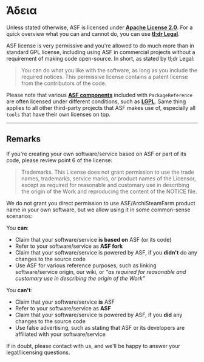 # Άδεια

Unless stated otherwise, ASF is licensed under **[Apache License 2.0](https://raw.githubusercontent.com/JustArchiNET/ArchiSteamFarm/main/LICENSE-2.0.txt)**. For a quick overview what you can and cannot do, you can use **[tl;dr Legal](https://tldrlegal.com/license/apache-license-2.0-(apache-2.0))**.

ASF license is very permissive and you're allowed to do much more than in standard GPL license, including using ASF in commercial projects without a requirement of making code open-source. In short, as stated by tl;dr Legal:

> You can do what you like with the software, as long as you include the required notices. This permissive license contains a patent license from the contributors of the code.

Please note that various **[ASF components](https://github.com/JustArchiNET/ArchiSteamFarm/blob/main/ArchiSteamFarm/ArchiSteamFarm.csproj)** included with `PackageReference` are often licensed under different conditions, such as **[LGPL](https://tldrlegal.com/license/gnu-lesser-general-public-license-v3-(lgpl-3))**. Same thing applies to all other third-party projects that ASF makes use of, especially all `tools` that have their own licenses on top.

* * *

## Remarks

If you're creating your own software/service based on ASF or part of its code, please review point 6 of the license:

> Trademarks. This License does not grant permission to use the trade names, trademarks, service marks, or product names of the Licensor, except as required for reasonable and customary use in describing the origin of the Work and reproducing the content of the NOTICE file.

We do not grant you direct permission to use ASF/ArchiSteamFarm product name in your own software, but we allow using it in some common-sense scenarios:

You **can**:

- Claim that your software/service **is based on** ASF (or its code)
- Refer to your software/service as **ASF fork**
- Claim that your software/service is powered by ASF, if you **didn't** do any changes to the source code
- Use ASF for various reference purposes, such as linking software/service origin, our wiki, or *"as required for reasonable and customary use in describing the origin of the Work"*

You **can't**:

- Claim that your software/service **is** ASF
- Refer to your software/service as **ASF**
- Claim that your software/service is powered by ASF, if you **did** any changes to the source code
- Use false advertising, such as stating that ASF or its developers are affiliated with your software/service

If in doubt, please contact with us, and we'll be happy to answer your legal/licensing questions.